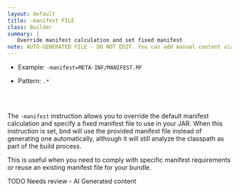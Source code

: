 ```yaml
---
layout: default
title: -manifest FILE
class: Builder
summary: |
   Override manifest calculation and set fixed manifest
note: AUTO-GENERATED FILE - DO NOT EDIT. You can add manual content via same filename in ext folder. 
---
```


- Example: `-manifest=META-INF/MANIFEST.MF`

- Pattern: `.*`

<!-- Manual content from: ext/manifest.md --><br /><br />

The `-manifest` instruction allows you to override the default manifest calculation and specify a fixed manifest file to use in your JAR. When this instruction is set, bnd will use the provided manifest file instead of generating one automatically, although it will still analyze the classpath as part of the build process.

This is useful when you need to comply with specific manifest requirements or reuse an existing manifest file for your bundle.

TODO Needs review - AI Generated content

